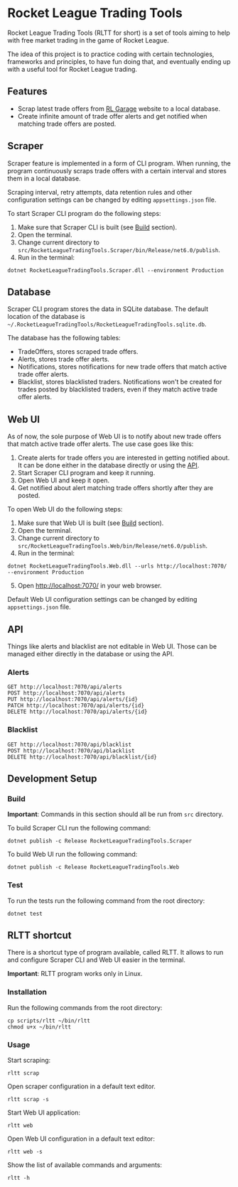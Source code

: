 # Rocket League Trading Tools

Rocket League Trading Tools (RLTT for short) is a set of tools aiming to help with free market trading in the game of Rocket League.

The idea of this project is to practice coding with certain technologies, frameworks and principles, to have fun doing that, and eventually ending up with a useful tool for Rocket League trading.

## Features

- Scrap latest trade offers from [RL Garage](https://rocket-league.com/trading) website to a local database.
- Create infinite amount of trade offer alerts and get notified when matching trade offers are posted.

## Scraper

Scraper feature is implemented in a form of CLI program. When running, the program continuously scraps trade offers with a certain interval and stores them in a local database.

Scraping interval, retry attempts, data retention rules and other configuration settings can be changed by editing `appsettings.json` file.

To start Scraper CLI program do the following steps:

1. Make sure that Scraper CLI is built (see [Build](#build) section).
2. Open the terminal.
3. Change current directory to `src/RocketLeagueTradingTools.Scraper/bin/Release/net6.0/publish`.
4. Run in the terminal:

```
dotnet RocketLeagueTradingTools.Scraper.dll --environment Production
```

## Database

Scraper CLI program stores the data in SQLite database. The default location of the database is `~/.RocketLeagueTradingTools/RocketLeagueTradingTools.sqlite.db`.

The database has the following tables:

- TradeOffers, stores scraped trade offers.
- Alerts, stores trade offer alerts.
- Notifications, stores notifications for new trade offers that match active trade offer alerts.
- Blacklist, stores blacklisted traders. Notifications won't be created for trades posted by blacklisted traders, even if they match active trade offer alerts.

## Web UI

As of now, the sole purpose of Web UI is to notify about new trade offers that match active trade offer alerts. The use case goes like this:

1. Create alerts for trade offers you are interested in getting notified about. It can be done either in the database directly or using the [API](#api).
2. Start Scraper CLI program and keep it running.
3. Open Web UI and keep it open.
4. Get notified about alert matching trade offers shortly after they are posted.

To open Web UI do the following steps:

1. Make sure that Web UI is built (see [Build](#build) section).
2. Open the terminal.
3. Change current directory to `src/RocketLeagueTradingTools.Web/bin/Release/net6.0/publish`.
4. Run in the terminal:

```
dotnet RocketLeagueTradingTools.Web.dll --urls http://localhost:7070/ --environment Production
```

5. Open <http://localhost:7070/> in your web browser.

Default Web UI configuration settings can be changed by editing `appsettings.json` file.

## API

Things like alerts and blacklist are not editable in Web UI. Those can be managed either directly in the database or using the API.

### Alerts

```
GET http://localhost:7070/api/alerts
POST http://localhost:7070/api/alerts
PUT http://localhost:7070/api/alerts/{id}
PATCH http://localhost:7070/api/alerts/{id}
DELETE http://localhost:7070/api/alerts/{id}
```

### Blacklist

```
GET http://localhost:7070/api/blacklist
POST http://localhost:7070/api/blacklist
DELETE http://localhost:7070/api/blacklist/{id}
```

## Development Setup

### Build

**Important**: Commands in this section should all be run from `src` directory.

To build Scraper CLI run the following command:

```
dotnet publish -c Release RocketLeagueTradingTools.Scraper
```

To build Web UI run the following command:

```
dotnet publish -c Release RocketLeagueTradingTools.Web
```

### Test

To run the tests run the following command from the root directory:

```
dotnet test
```

## RLTT shortcut

There is a shortcut type of program available, called RLTT. It allows to run and configure Scraper CLI and Web UI easier in the terminal.

**Important**: RLTT program works only in Linux.

### Installation

Run the following commands from the root directory:

```
cp scripts/rltt ~/bin/rltt
chmod u+x ~/bin/rltt
```

### Usage

Start scraping:

```
rltt scrap
```

Open scraper configuration in a default text editor.

```
rltt scrap -s
```

Start Web UI application:

```
rltt web
```

Open Web UI configuration in a default text editor:

```
rltt web -s
```

Show the list of available commands and arguments:

```
rltt -h
```